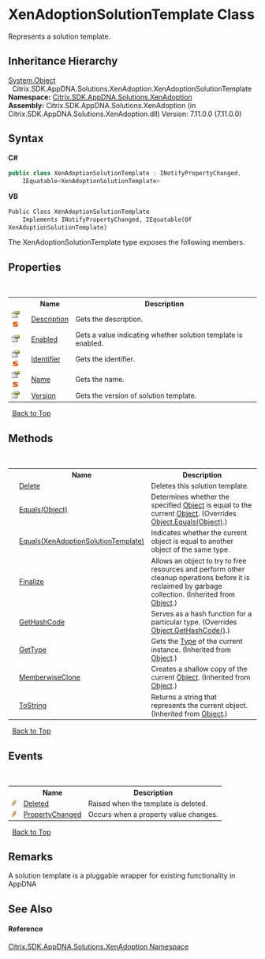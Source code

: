 # XenAdoptionSolutionTemplate Class
 

Represents a solution template.


## Inheritance Hierarchy
<a href="http://msdn2.microsoft.com/en-us/library/e5kfa45b" target="_blank">System.Object</a><br />&nbsp;&nbsp;Citrix.SDK.AppDNA.Solutions.XenAdoption.XenAdoptionSolutionTemplate<br />
**Namespace:**&nbsp;<a href="2a3ca15a-daca-4e24-783c-63ca2cba5f92">Citrix.SDK.AppDNA.Solutions.XenAdoption</a><br />**Assembly:**&nbsp;Citrix.SDK.AppDNA.Solutions.XenAdoption (in Citrix.SDK.AppDNA.Solutions.XenAdoption.dll) Version: 7.11.0.0 (7.11.0.0)

## Syntax

**C#**
```csharp
public class XenAdoptionSolutionTemplate : INotifyPropertyChanged, 
	IEquatable<XenAdoptionSolutionTemplate>
```

**VB**
```vbnet
Public Class XenAdoptionSolutionTemplate
	Implements INotifyPropertyChanged, IEquatable(Of XenAdoptionSolutionTemplate)
```

The XenAdoptionSolutionTemplate type exposes the following members.


## Properties
&nbsp;<table><tr><th></th><th>Name</th><th>Description</th></tr><tr><td>![Public property](media/pubproperty.gif "Public property")![Static member](media/static.gif "Static member")</td><td><a href="ea838986-6106-4141-3f0e-12971fe41ac7">Description</a></td><td>
Gets the description.</td></tr><tr><td>![Public property](media/pubproperty.gif "Public property")</td><td><a href="7cfcec18-97db-d239-51cd-f1b0f956a88c">Enabled</a></td><td>
Gets a value indicating whether solution template is enabled.</td></tr><tr><td>![Public property](media/pubproperty.gif "Public property")![Static member](media/static.gif "Static member")</td><td><a href="f7f235a2-273a-e31c-a8ac-f71484ced7bc">Identifier</a></td><td>
Gets the identifier.</td></tr><tr><td>![Public property](media/pubproperty.gif "Public property")![Static member](media/static.gif "Static member")</td><td><a href="5f55c72b-56bc-a8d7-b441-6ff7e769e0bc">Name</a></td><td>
Gets the name.</td></tr><tr><td>![Public property](media/pubproperty.gif "Public property")</td><td><a href="a2b443ea-19b0-599a-c499-1923b8f5362d">Version</a></td><td>
Gets the version of solution template.</td></tr></table>&nbsp;
<a href="#xenadoptionsolutiontemplate-class">Back to Top</a>

## Methods
&nbsp;<table><tr><th></th><th>Name</th><th>Description</th></tr><tr><td>![Public method](media/pubmethod.gif "Public method")</td><td><a href="47383df3-31d3-4e28-72b7-47b3159c4334">Delete</a></td><td>
Deletes this solution template.</td></tr><tr><td>![Public method](media/pubmethod.gif "Public method")</td><td><a href="e3786d1d-cbb9-41ce-c2ee-6b35ea812faf">Equals(Object)</a></td><td>
Determines whether the specified <a href="http://msdn2.microsoft.com/en-us/library/e5kfa45b" target="_blank">Object</a> is equal to the current <a href="http://msdn2.microsoft.com/en-us/library/e5kfa45b" target="_blank">Object</a>.
 (Overrides <a href="http://msdn2.microsoft.com/en-us/library/bsc2ak47" target="_blank">Object.Equals(Object)</a>.)</td></tr><tr><td>![Public method](media/pubmethod.gif "Public method")</td><td><a href="9701f451-e2e5-bf7b-9930-319618b501f2">Equals(XenAdoptionSolutionTemplate)</a></td><td>
Indicates whether the current object is equal to another object of the same type.</td></tr><tr><td>![Protected method](media/protmethod.gif "Protected method")</td><td><a href="http://msdn2.microsoft.com/en-us/library/4k87zsw7" target="_blank">Finalize</a></td><td>
Allows an object to try to free resources and perform other cleanup operations before it is reclaimed by garbage collection.
 (Inherited from <a href="http://msdn2.microsoft.com/en-us/library/e5kfa45b" target="_blank">Object</a>.)</td></tr><tr><td>![Public method](media/pubmethod.gif "Public method")</td><td><a href="28315295-1812-8ec3-4bd7-e405de293a62">GetHashCode</a></td><td>
Serves as a hash function for a particular type.
 (Overrides <a href="http://msdn2.microsoft.com/en-us/library/zdee4b3y" target="_blank">Object.GetHashCode()</a>.)</td></tr><tr><td>![Public method](media/pubmethod.gif "Public method")</td><td><a href="http://msdn2.microsoft.com/en-us/library/dfwy45w9" target="_blank">GetType</a></td><td>
Gets the <a href="http://msdn2.microsoft.com/en-us/library/42892f65" target="_blank">Type</a> of the current instance.
 (Inherited from <a href="http://msdn2.microsoft.com/en-us/library/e5kfa45b" target="_blank">Object</a>.)</td></tr><tr><td>![Protected method](media/protmethod.gif "Protected method")</td><td><a href="http://msdn2.microsoft.com/en-us/library/57ctke0a" target="_blank">MemberwiseClone</a></td><td>
Creates a shallow copy of the current <a href="http://msdn2.microsoft.com/en-us/library/e5kfa45b" target="_blank">Object</a>.
 (Inherited from <a href="http://msdn2.microsoft.com/en-us/library/e5kfa45b" target="_blank">Object</a>.)</td></tr><tr><td>![Public method](media/pubmethod.gif "Public method")</td><td><a href="http://msdn2.microsoft.com/en-us/library/7bxwbwt2" target="_blank">ToString</a></td><td>
Returns a string that represents the current object.
 (Inherited from <a href="http://msdn2.microsoft.com/en-us/library/e5kfa45b" target="_blank">Object</a>.)</td></tr></table>&nbsp;
<a href="#xenadoptionsolutiontemplate-class">Back to Top</a>

## Events
&nbsp;<table><tr><th></th><th>Name</th><th>Description</th></tr><tr><td>![Public event](media/pubevent.gif "Public event")</td><td><a href="c4d1d374-c8e3-0996-28ad-48021e5ce4f7">Deleted</a></td><td>
Raised when the template is deleted.</td></tr><tr><td>![Public event](media/pubevent.gif "Public event")</td><td><a href="b86a8975-a009-1a16-ebc0-7a62ecd2a618">PropertyChanged</a></td><td>
Occurs when a property value changes.</td></tr></table>&nbsp;
<a href="#xenadoptionsolutiontemplate-class">Back to Top</a>

## Remarks
A solution template is a pluggable wrapper for existing functionality in AppDNA

## See Also


#### Reference
<a href="2a3ca15a-daca-4e24-783c-63ca2cba5f92">Citrix.SDK.AppDNA.Solutions.XenAdoption Namespace</a><br />